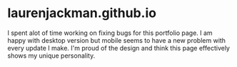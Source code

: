 # laurenjackman.github.io
I spent alot of time working on fixing bugs for this portfolio page. I am happy with desktop version but mobile seems to have a new problem with every update I make. I'm proud of the design and think this page effectively shows my unique personality.
